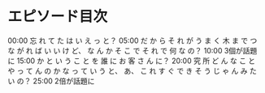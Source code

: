 # エピソード目次

00:00  忘 れ て た は い え っ と？
05:00  だ か ら そ れ が う ま く 木 ま で つ な が れ ば い い け ど、 な ん か そ こ で そ れ で 何 な の？
10:00 3個が話題に
15:00  か と い う こ と を 誰 に お 客 さ ん に？
20:00  究 所 ど ん な こ と や っ て ん の か な っ て い う と、 あ、 こ れ す ぐ で き そ う じ ゃ ん み た い の？
25:00 2倍が話題に